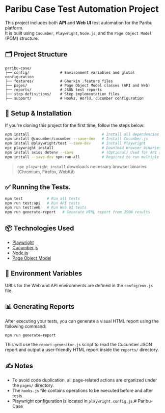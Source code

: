# Paribu Case Test Automation Project

This project includes both **API** and **Web UI** test automation for the Paribu platform.  
It is built using `Cucumber`, `Playwright`, `Node.js`, and the `Page Object Model` (POM) structure.

## 🗂️ Project Structure

```
paribu-case/
├── config/              # Environment variables and global configuration
├── features/            # Gherkin .feature files
├── pages/               # Page Object Model classes (API and Web)
├── reports/             # JSON test reports
├── step-definitions/    # Step implementation files
├── support/             # Hooks, World, cucumber configuration
```

## 🚀 Setup & Installation

If you're cloning this project for the first time, follow the steps below:

```bash
npm install                                 # Install all dependencies
npm install @cucumber/cucumber --save-dev   # Install Cucumber.js
npm install @playwright/test --save-dev     # Install Playwright
npx playwright install                      # Download browser binaries
npm install axios dotenv --save             # (Optional) Used for API and env handling
npm install --save-dev npm-run-all          # Required to run multiple npm scripts in parallel (e.g., for multi-browser test runs)
```

> `npx playwright install` downloads necessary browser binaries (Chromium, Firefox, WebKit)

## ✅ Running the Tests.

```bash
npm test           # Run all tests
npm run test:api   # Run API tests
npm run test:web   # Run Web UI tests
npm run generate-report   # Generate HTML report from JSON results
```

## 📦 Technologies Used

- [Playwright](https://playwright.dev/)
- [Cucumber.js](https://github.com/cucumber/cucumber-js)
- [Node.js](https://nodejs.org/)
- [Page Object Model](https://martinfowler.com/bliki/PageObject.html)

## 📁 Environment Variables

URLs for the Web and API environments are defined in the `config/env.js` file.

## 📊 Generating Reports

After executing your tests, you can generate a visual HTML report using the following command:

```bash
npm run generate-report
```

This will use the `report-generator.js` script to read the Cucumber JSON report and output a user-friendly HTML report inside the `reports/` directory.

## ✍️ Notes

- To avoid code duplication, all page-related actions are organized under the `pages/` directory.
- The `hooks.js` file contains operations to be executed before and after tests.
- Playwright configuration is located in `playwright.config.js`.# Paribu-Case
